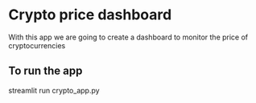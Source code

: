 # Crypto price dashboard

With this app we are going to create a dashboard to monitor the price of cryptocurrencies

## To run the app

streamlit run crypto_app.py